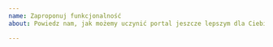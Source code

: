 ```yaml
---
name: Zaproponuj funkcjonalność
about: Powiedz nam, jak możemy uczynić portal jeszcze lepszym dla Ciebie.

---
```



